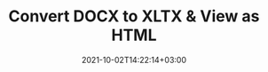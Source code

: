 ---
############################# Static ############################
layout: "autogen"
date: 2021-10-02T14:22:14+03:00
draft: false
path: "total/net/conversion/docx-to-xltx/"

############################# Head ############################
head_title: "Convert DOCX to XLTX in C# VB.NET & View as HTML"
head_description: "Code example to convert DOCX to XLTX and 100+ other file formats in .NET (C#, VB.NET, ASP.NET & .NET Core) applications. Display the Converted XLTX document as HTML viewer."

############################# Header ############################
title: "Convert DOCX to XLTX & View as HTML"
description: "Programmatically convert DOCX to XLTX in .NET applications using flexible options to customize the resultant document. Convert the complete document or specific pages based on page numbers or selective page ranges using the .NET document conversion library."

############################# SubMenu ############################
submenu:
    enable: false

############################# Content ############################
content:
    enable: true
    block:
    - title_left: "DOCX to XLTX Conversion in C# .NET"
      content_left: |
          DOCX to XLTX file conversion using C#. Add watermark and view the converted document as HTML without using any external software.

          -   Create **Converter** object to convert DOCX document
          -   Set the convert options for XLTX format
          -   Call **Convert** method of **Converter** class instance for conversion to XLTX
          -   Set options for HTML viewer
          -   Create **Viewer** object to view converted XLTX as HTML
          
      title_right: "Convert Whole Document or Specific Pages"
      content_right: |
          You require `GroupDocs.Conversion` & `GroupDocs.Viewer` namespaces to convert between a wide range of popular document types such as PDF, Microsoft Word, Excel, PowerPoint, Project, Outlook, HTML, diagrams and image file formats. Explore other [.NET APIs for Office documents](https://products.conholdate.com/total/net/) as offered by Conholdate.Total.
          
          Get the respective assembly files from the [downloads](https://downloads.conholdate.com/total/net) or fetch the whole package from [Nuget](https://www.nuget.org/packages/Conholdate.Total/) to add 'Conholdate.Total` directly in your workspace.
          
      code: |
          ```cs {linenos=false}
          // Convert DOCX to XLTX using GroupDocs.Conversion API
          // Create Converter object to convert DOCX document
          using (Converter converter = new Converter("input.docx"))
          {
              // set the convert options for XLTX format
              var convertOptions = converter.GetPossibleConversions()["xltx"].ConvertOptions;

              // convert to XLTX format
              converter.Convert("output.xltx", convertOptions);
          }

          // Set options for HTML viewer
          HtmlViewOptions viewOptions = HtmlViewOptions.ForEmbeddedResources("output{0}.html");

          // Create Viewer object to view converted XLTX as HTML
          using (Viewer viewer = new Viewer("output.xltx"))
          {
              viewer.View(viewOptions);
          }
          ```
    - title_left: "Add Watermark to Converted XLTX in C#"
      content_left: |
          Accurately convert documents (DOCX to XLTX) exactly as the original file and apply text or image watermarks to the converted document pages using C# .NET.

          -   Create **Converter** object to convert DOCX document
          -   Create new instance of **WatermarkOptions** class
          -   Specify watermark properties (color, width, text, image etc)
          -   Instantiate the proper **ConvertOptions** class
          -   Set **Watermark** property of the **ConvertOptions** instance
          -   Call **Convert** method of **Converter** class instance for conversion to XLTX
        
      title_right: "Source Document Information Extraction"
      content_right: |
          The documents information extraction feature not only allows getting the basic information about the source document file but it also supports extracting some valuable file-format specific information such as project start and end dates of a Microsoft Project file, any printing restrictions on a PDF document, list of folders enclosed in an Outlook data file etc. 

          Convert popular document file formats on different operating systems such as Windows, Linux or macOS while using platforms such as Windows Azure, Mono and Xamarin.
          
      code: |
          ```cs {linenos=false}
          // Create Converter object to convert DOCX document
          using (Converter converter = new Converter("input.docx"))
          {
              // Create new instance of WatermarkOptions class
              WatermarkOptions watermark = new WatermarkOptions
              {
                  Text = "Sample watermark",
                  Color = Color.Red,
                  Width = 100,
                  Height = 100,
                  Background = true
              };

              // Instantiate the proper ConvertOptions class
              PdfConvertOptions options = new PdfConvertOptions
              {
                  Watermark = watermark
              };

              // convert to XLTX format
              converter.Convert("output.xltx", options);
          }
          ```
############################# About Formats ############################
about_formats:
    enable: false
############################# More Formats ############################
more_formats:
    enable: true
    auto: false
    other_out_formats: PDF DOCX DOT DOTX DOTM TXT RTF HTML MHTML XLS XLSX XLSM XLT XLTX XLTM CSV DIF PPT PPTX PPS PPSX POT POTX POTM ODT OTT OTP ODP ODS EMZ WMZ SVGZ TEX DCM WMF BMP PNG GIF JPEG TIFF
############################# Back to top ###############################
back_to_top:
  enable: true
---